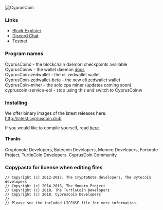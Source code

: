 ![CyprusCoin](https://user-images.githubusercontent.com/7384/56991350-056b6180-6bca-11e9-8440-056412ebaaf6.png)

### Links

* [Block Explorer](http://explorer.mycypruscoin.com/)
* [Discord Chat](http://chat.cypruscoin.club)
* [Testnet](https://github.com/CyprusCoinClub/CyprusCoin/tree/testnet)

### Program names

CyprusCoind - the blockchain daemon checkpoints available  
CyprusCoinw - the wallet daemon [docs](https://turtlecoin.github.io/wallet-api-docs/)  
CyprusCoin-zedwallet - the cli zedwallet wallet  
CyprusCoin-zedwallet-beta - the new cli zedwallet wallet  
CyprusCoin-miner - the solo cpu miner (updates coming soon)  
cypruscoin-service-eol - stop using this and switch to CyprusCoinw  

### Installing

We offer binary images of the latest releases here: http://latest.cypruscoin.club

If you would like to compile yourself, read [here](docs/compiling.md).


#### Thanks
Cryptonote Developers, Bytecoin Developers, Monero Developers, Forknote Project, TurtleCoin Developers. CyprusCoin Community

### Copypasta for license when editing files

```
// Copyright (c) 2012-2017, The CryptoNote developers, The Bytecoin developers
// Copyright (c) 2014-2018, The Monero Project
// Copyright (c) 2018, The TurtleCoin Developers
// Copyright (c) 2018, CyprusCoin Developers
// 
// Please see the included LICENSE file for more information.
```
